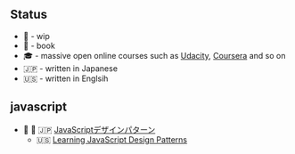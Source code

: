 ## Status

- :construction: - wip
- :book: - book
- :mortar_board: - massive open online courses such as [Udacity](https://www.udacity.com), [Coursera](https://www.coursera.org/) and so on
- :jp: - written in Japanese
- :us: - written in Englsih

## javascript

- :construction: :book: :jp: [JavaScriptデザインパターン](https://www.amazon.co.jp/dp/487311618X)
  - :us: [Learning JavaScript Design Patterns](https://www.amazon.com/dp/1449331815)
